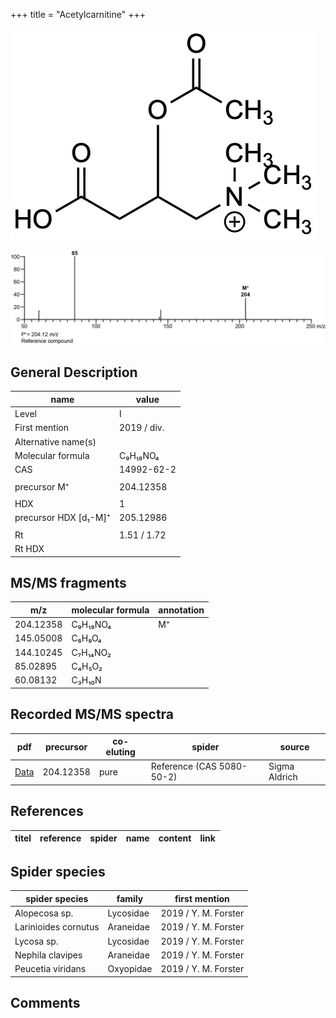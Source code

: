 +++
title = "Acetylcarnitine"
+++

![](/img/Acetylcarnitine.png)

![](/img_MSMS/204_Acetylcarnitine.png)

## General Description

| name                  | value       |
|-----------------------|-------------|
| Level                 | I           |
| First mention         | 2019 / div. |
| Alternative name(s)   |             |
| Molecular formula     | C₉H₁₈NO₄    |
| CAS                   | 14992-62-2  |
|                       |             |
| precursor M⁺          | 204.12358   |
|                       |             |
| HDX                   | 1           |
| precursor HDX [d₁-M]⁺ | 205.12986   |
|                       |             |
| Rt                    | 1.51 / 1.72 |
| Rt HDX                |             |

## MS/MS fragments

| m/z       | molecular formula | annotation |
|-----------|-------------------|------------|
| 204.12358 | C₉H₁₈NO₄          | M⁺         |
| 145.05008 | C₆H₉O₄            |            |
| 144.10245 | C₇H₁₄NO₂          |            |
| 85.02895  | C₄H₅O₂            |            |
| 60.08132  | C₃H₁₀N            |            |

## Recorded MS/MS spectra

| pdf                                       | precursor | co-eluting | spider                    | source        |
|-------------------------------------------|-----------|------------|---------------------------|---------------|
| [Data](/pdf/204_Acetylcarnitine_1-51.pdf) | 204.12358 | pure       | Reference (CAS 5080-50-2) | Sigma Aldrich |

## References

| titel  | reference | spider | name | content | link |
|--------|-----------|--------|------|---------|------|

## Spider species

| spider species       | family    | first mention        |
|----------------------|-----------|----------------------|
| Alopecosa sp.        | Lycosidae | 2019 / Y. M. Forster |
| Larinioides cornutus | Araneidae | 2019 / Y. M. Forster |
| Lycosa sp.           | Lycosidae | 2019 / Y. M. Forster |
| Nephila clavipes     | Araneidae | 2019 / Y. M. Forster |
| Peucetia viridans    | Oxyopidae | 2019 / Y. M. Forster |

## Comments